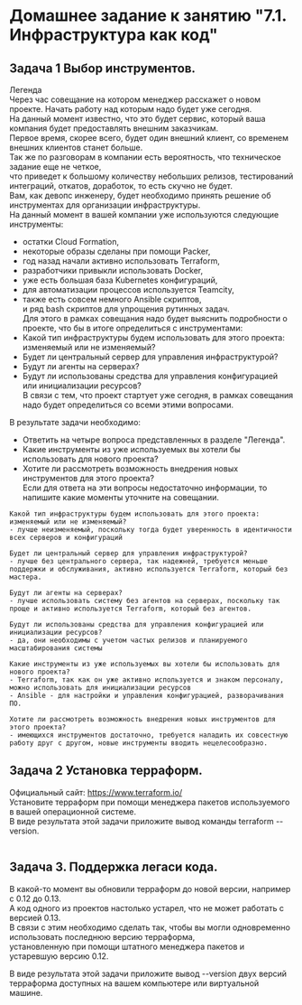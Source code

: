 # Домашнее задание к занятию "7.1. Инфраструктура как код"

## Задача 1 Выбор инструментов.

Легенда  
Через час совещание на котором менеджер расскажет о новом проекте. Начать работу над которым надо будет уже сегодня.  
На данный момент известно, что это будет сервис, который ваша компания будет предоставлять внешним заказчикам.   
Первое время, скорее всего, будет один внешний клиент, со временем внешних клиентов станет больше.  
Так же по разговорам в компании есть вероятность, что техническое задание еще не четкое,  
что приведет к большому количеству небольших релизов, тестирований интеграций, откатов, доработок, то есть скучно не будет.  
Вам, как девопс инженеру, будет необходимо принять решение об инструментах для организации инфраструктуры.  
На данный момент в вашей компании уже используются следующие инструменты:  
- остатки Сloud Formation,  
- некоторые образы сделаны при помощи Packer,  
- год назад начали активно использовать Terraform,  
- разработчики привыкли использовать Docker,  
- уже есть большая база Kubernetes конфигураций,  
- для автоматизации процессов используется Teamcity,  
- также есть совсем немного Ansible скриптов,  
и ряд bash скриптов для упрощения рутинных задач.  
Для этого в рамках совещания надо будет выяснить подробности о проекте, что бы в итоге определиться с инструментами:  
- Какой тип инфраструктуры будем использовать для этого проекта: изменяемый или не изменяемый?  
- Будет ли центральный сервер для управления инфраструктурой?  
- Будут ли агенты на серверах?  
- Будут ли использованы средства для управления конфигурацией или инициализации ресурсов?  
В связи с тем, что проект стартует уже сегодня, в рамках совещания надо будет определиться со всеми этими вопросами.  

В результате задачи необходимо:  
- Ответить на четыре вопроса представленных в разделе "Легенда".  
- Какие инструменты из уже используемых вы хотели бы использовать для нового проекта?  
- Хотите ли рассмотреть возможность внедрения новых инструментов для этого проекта?  
Если для ответа на эти вопросы недостаточно информации, то напишите какие моменты уточните на совещании.  
```
Какой тип инфраструктуры будем использовать для этого проекта: изменяемый или не изменяемый?
- лучше неизменяемый, поскольку тогда будет уверенность в идентичности всех серверов и конфигураций

Будет ли центральный сервер для управления инфраструктурой?
- лучше без центрального сервера, так надежней, требуется меньше поддержки и обслуживания, активно используется Terraform, который без мастера.

Будут ли агенты на серверах?
- лучше использовать систему без агентов на серверах, поскольку так проще и активно используется Terraform, который без агентов.

Будут ли использованы средства для управления конфигурацией или инициализации ресурсов?
- да, они необходимы с учетом частых релизов и планируемого масштабирования системы  

Какие инструменты из уже используемых вы хотели бы использовать для нового проекта? 
- Terraform, так как он уже активно используется и знаком персоналу, можно использовать для инициализации ресурсов
- Ansible - для настройки и управления конфигурацией, разворачивания ПО.

Хотите ли рассмотреть возможность внедрения новых инструментов для этого проекта? 
- имеющихся инструментов достаточно, требуется наладить их совсестную работу друг с другом, новые инструменты вводить нецелесообразно.
```

## Задача 2 Установка терраформ.  

Официальный сайт: https://www.terraform.io/  
Установите терраформ при помощи менеджера пакетов используемого в вашей операционной системе.  
В виде результата этой задачи приложите вывод команды terraform --version.  
```

```

## Задача 3. Поддержка легаси кода.
В какой-то момент вы обновили терраформ до новой версии, например с 0.12 до 0.13.  
А код одного из проектов настолько устарел, что не может работать с версией 0.13.  
В связи с этим необходимо сделать так, чтобы вы могли одновременно использовать последнюю версию терраформа,  
установленную при помощи штатного менеджера пакетов и устаревшую версию 0.12.  

В виде результата этой задачи приложите вывод --version двух версий терраформа доступных на вашем компьютере или виртуальной машине.
```

```
